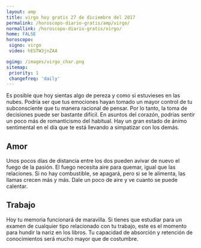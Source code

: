 ```yaml
---
layout: amp
title: virgo hoy gratis 27 de diciembre del 2017 
permalink: /horoscopo-diario-gratis/amp/virgo/
normallink: /horoscopo-diario-gratis/virgo/
home: FALSE
horoscopo:
 signo: virgo
 video: hESTW3jnZAA

ogimg: /images/virgo_char.png
sitemap:
 priority: 1
 changefreq: 'daily'
---
```



Es posible que hoy sientas algo de pereza y como si estuvieses en las nubes. Podría ser que tus emociones hayan tomado un mayor control de tu subconsciente que tu manera racional de pensar. Por lo tanto, la toma de decisiones puede ser bastante difícil. En asuntos del corazón, podrías sentir un poco más de romanticismo del habitual. Hay un gran estado de ánimo sentimental en el día que te está llevando a simpatizar con los demás.

## Amor

Unos pocos días de distancia entre los dos pueden avivar de nuevo el fuego de la pasión. El fuego necesita aire para quemar, igual que las relaciones. Si no hay combustible,  se apagará, pero si se le alimenta, las llamas crecen más y más. Dale un poco de aire y ve cuanto se puede calentar.

## Trabajo

Hoy tu memoria funcionará de maravilla. Si tienes que estudiar para un examen de cualquier tipo relacionado con tu trabajo, este es el momento para hundir la nariz en los libros. Tu capacidad de absorción y retención de conocimientos será mucho mayor que de costumbre.